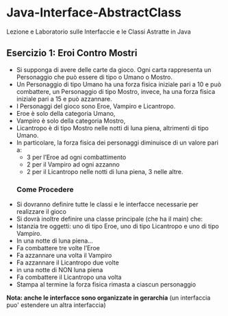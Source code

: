 # Java-Interface-AbstractClass
Lezione e Laboratorio sulle Interfaccie e le Classi Astratte in Java

## Esercizio 1: Eroi Contro Mostri
* Si supponga di avere delle carte da gioco. Ogni carta rappresenta un Personaggio che può essere di tipo o Umano o Mostro. 
* Un Personaggio di tipo Umano ha una forza fisica iniziale pari a 10 e può combattere, un Personaggio di tipo Mostro, invece, ha una forza fisica iniziale pari a 15 e può azzannare.
* I Personaggi del gioco sono Eroe, Vampiro e Licantropo.
* Eroe è solo della categoria Umano,
* Vampiro è solo della categoria Mostro,
* Licantropo è di tipo Mostro nelle notti di luna piena, altrimenti
di tipo Umano.
* In particolare, la forza fisica dei personaggi diminuisce di un valore pari a:
   - 3 per l’Eroe ad ogni combattimento
   - 2 per il Vampiro ad ogni azzanno
   - 2 per il Licantropo nelle notti di luna piena, 3 nelle altre. 
   ### Come Procedere
* Si dovranno definire tutte le classi e le interfacce necessarie per realizzare il gioco
* Si dovrà inoltre definire una classe principale (che ha il main) che:
* Istanzia tre oggetti: uno di tipo Eroe, uno di tipo Licantropo e uno di tipo Vampiro.
* In una notte di luna piena...
* Fa combattere tre volte l’Eroe
* Fa azzannare una volta il Vampiro
* Fa azzannare il Licantropo due volte
* in una notte di NON luna piena
* Fa combattere il Licantropo una volta
* Stampa al termine la forza fisica rimasta a ciascun personaggio 

**Nota: anche le interfacce sono organizzate in gerarchia** (un interfaccia puo' estendere un altra interfaccia)
